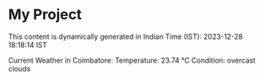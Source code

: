 # My Project

This content is dynamically generated in Indian Time (IST): 2023-12-28 18:18:14 IST


Current Weather in Coimbatore:
Temperature: 23.74 °C
Condition: overcast clouds
